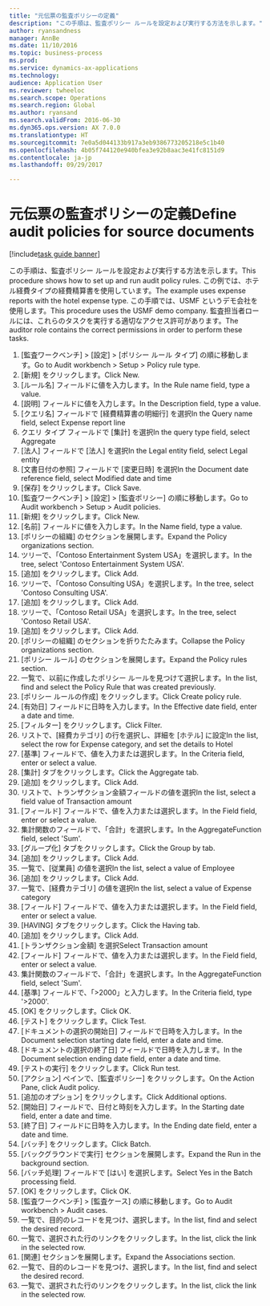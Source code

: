```yaml
--- 
title: "元伝票の監査ポリシーの定義"
description: "この手順は、監査ポリシー ルールを設定および実行する方法を示します。"
author: ryansandness
manager: AnnBe
ms.date: 11/10/2016
ms.topic: business-process
ms.prod: 
ms.service: dynamics-ax-applications
ms.technology: 
audience: Application User
ms.reviewer: twheeloc
ms.search.scope: Operations
ms.search.region: Global
ms.author: ryansand
ms.search.validFrom: 2016-06-30
ms.dyn365.ops.version: AX 7.0.0
ms.translationtype: HT
ms.sourcegitcommit: 7e0a5d044133b917a3eb9386773205218e5c1b40
ms.openlocfilehash: 4b05f744120e940bfea3e92b8aac3e41fc8151d9
ms.contentlocale: ja-jp
ms.lasthandoff: 09/29/2017

---
```

# <a name="define-audit-policies-for-source-documents"></a><span data-ttu-id="599a9-103">元伝票の監査ポリシーの定義</span><span class="sxs-lookup"><span data-stu-id="599a9-103">Define audit policies for source documents</span></span>

[!include[task guide banner](../../includes/task-guide-banner.md)]

<span data-ttu-id="599a9-104">この手順は、監査ポリシー ルールを設定および実行する方法を示します。</span><span class="sxs-lookup"><span data-stu-id="599a9-104">This procedure shows how to set up and run audit policy rules.</span></span> <span data-ttu-id="599a9-105">この例では、ホテル経費タイプの経費精算書を使用しています。</span><span class="sxs-lookup"><span data-stu-id="599a9-105">The example uses expense reports with the hotel expense type.</span></span> <span data-ttu-id="599a9-106">この手順では、USMF というデモ会社を使用します。</span><span class="sxs-lookup"><span data-stu-id="599a9-106">This procedure uses the USMF demo company.</span></span> <span data-ttu-id="599a9-107">監査担当者ロールには、これらのタスクを実行する適切なアクセス許可があります。</span><span class="sxs-lookup"><span data-stu-id="599a9-107">The auditor role contains the correct permissions in order to perform these tasks.</span></span>

1. <span data-ttu-id="599a9-108">[監査ワークベンチ] > [設定] > [ポリシー ルール タイプ] の順に移動します。</span><span class="sxs-lookup"><span data-stu-id="599a9-108">Go to Audit workbench > Setup > Policy rule type.</span></span>
2. <span data-ttu-id="599a9-109">[新規] をクリックします。</span><span class="sxs-lookup"><span data-stu-id="599a9-109">Click New.</span></span>
3. <span data-ttu-id="599a9-110">[ルール名] フィールドに値を入力します。</span><span class="sxs-lookup"><span data-stu-id="599a9-110">In the Rule name field, type a value.</span></span>
4. <span data-ttu-id="599a9-111">[説明] フィールドに値を入力します。</span><span class="sxs-lookup"><span data-stu-id="599a9-111">In the Description field, type a value.</span></span>
5. <span data-ttu-id="599a9-112">[クエリ名] フィールドで [経費精算書の明細行] を選択</span><span class="sxs-lookup"><span data-stu-id="599a9-112">In the Query name field, select Expense report line</span></span>
6. <span data-ttu-id="599a9-113">クエリ タイプ フィールドで [集計] を選択</span><span class="sxs-lookup"><span data-stu-id="599a9-113">In the query type field, select Aggregate</span></span>
7. <span data-ttu-id="599a9-114">[法人] フィールドで [法人] を選択</span><span class="sxs-lookup"><span data-stu-id="599a9-114">In the Legal entity field, select Legal entity</span></span>
8. <span data-ttu-id="599a9-115">[文書日付の参照] フィールドで [変更日時] を選択</span><span class="sxs-lookup"><span data-stu-id="599a9-115">In the Document date reference field, select Modified date and time</span></span>
9. <span data-ttu-id="599a9-116">[保存] をクリックします。</span><span class="sxs-lookup"><span data-stu-id="599a9-116">Click Save.</span></span>
10. <span data-ttu-id="599a9-117">[監査ワークベンチ] > [設定] > [監査ポリシー] の順に移動します。</span><span class="sxs-lookup"><span data-stu-id="599a9-117">Go to Audit workbench > Setup > Audit policies.</span></span>
11. <span data-ttu-id="599a9-118">[新規] をクリックします。</span><span class="sxs-lookup"><span data-stu-id="599a9-118">Click New.</span></span>
12. <span data-ttu-id="599a9-119">[名前] フィールドに値を入力します。</span><span class="sxs-lookup"><span data-stu-id="599a9-119">In the Name field, type a value.</span></span>
13. <span data-ttu-id="599a9-120">[ポリシーの組織] のセクションを展開します。</span><span class="sxs-lookup"><span data-stu-id="599a9-120">Expand the Policy organizations section.</span></span>
14. <span data-ttu-id="599a9-121">ツリーで、「Contoso Entertainment System USA」を選択します。</span><span class="sxs-lookup"><span data-stu-id="599a9-121">In the tree, select 'Contoso Entertainment System USA'.</span></span>
15. <span data-ttu-id="599a9-122">[追加] をクリックします。</span><span class="sxs-lookup"><span data-stu-id="599a9-122">Click Add.</span></span>
16. <span data-ttu-id="599a9-123">ツリーで、「Contoso Consulting USA」を選択します。</span><span class="sxs-lookup"><span data-stu-id="599a9-123">In the tree, select 'Contoso Consulting USA'.</span></span>
17. <span data-ttu-id="599a9-124">[追加] をクリックします。</span><span class="sxs-lookup"><span data-stu-id="599a9-124">Click Add.</span></span>
18. <span data-ttu-id="599a9-125">ツリーで、「Contoso Retail USA」を選択します。</span><span class="sxs-lookup"><span data-stu-id="599a9-125">In the tree, select 'Contoso Retail USA'.</span></span>
19. <span data-ttu-id="599a9-126">[追加] をクリックします。</span><span class="sxs-lookup"><span data-stu-id="599a9-126">Click Add.</span></span>
20. <span data-ttu-id="599a9-127">[ポリシーの組織] のセクションを折りたたみます。</span><span class="sxs-lookup"><span data-stu-id="599a9-127">Collapse the Policy organizations section.</span></span>
21. <span data-ttu-id="599a9-128">[ポリシー ルール] のセクションを展開します。</span><span class="sxs-lookup"><span data-stu-id="599a9-128">Expand the Policy rules section.</span></span>
22. <span data-ttu-id="599a9-129">一覧で、以前に作成したポリシー ルールを見つけて選択します。</span><span class="sxs-lookup"><span data-stu-id="599a9-129">In the list, find and select the Policy Rule that was created previously.</span></span>
23. <span data-ttu-id="599a9-130">[ポリシー ルールの作成] をクリックします。</span><span class="sxs-lookup"><span data-stu-id="599a9-130">Click Create policy rule.</span></span>
24. <span data-ttu-id="599a9-131">[有効日] フィールドに日時を入力します。</span><span class="sxs-lookup"><span data-stu-id="599a9-131">In the Effective date field, enter a date and time.</span></span>
25. <span data-ttu-id="599a9-132">[フィルター] をクリックします。</span><span class="sxs-lookup"><span data-stu-id="599a9-132">Click Filter.</span></span>
26. <span data-ttu-id="599a9-133">リストで、[経費カテゴリ] の行を選択し、詳細を [ホテル] に設定</span><span class="sxs-lookup"><span data-stu-id="599a9-133">In the list, select the row for Expense category, and set the details to Hotel</span></span>
27. <span data-ttu-id="599a9-134">[基準] フィールドで、値を入力または選択します。</span><span class="sxs-lookup"><span data-stu-id="599a9-134">In the Criteria field, enter or select a value.</span></span>
28. <span data-ttu-id="599a9-135">[集計] タブをクリックします。</span><span class="sxs-lookup"><span data-stu-id="599a9-135">Click the Aggregate tab.</span></span>
29. <span data-ttu-id="599a9-136">[追加] をクリックします。</span><span class="sxs-lookup"><span data-stu-id="599a9-136">Click Add.</span></span>
30. <span data-ttu-id="599a9-137">リストで、トランザクション金額フィールドの値を選択</span><span class="sxs-lookup"><span data-stu-id="599a9-137">In the list, select a field value of Transaction amount</span></span>
31. <span data-ttu-id="599a9-138">[フィールド] フィールドで、値を入力または選択します。</span><span class="sxs-lookup"><span data-stu-id="599a9-138">In the Field field, enter or select a value.</span></span>
32. <span data-ttu-id="599a9-139">集計関数のフィールドで、「合計」を選択します。</span><span class="sxs-lookup"><span data-stu-id="599a9-139">In the AggregateFunction field, select 'Sum'.</span></span>
33. <span data-ttu-id="599a9-140">[グループ化] タブをクリックします。</span><span class="sxs-lookup"><span data-stu-id="599a9-140">Click the Group by tab.</span></span>
34. <span data-ttu-id="599a9-141">[追加] をクリックします。</span><span class="sxs-lookup"><span data-stu-id="599a9-141">Click Add.</span></span>
35. <span data-ttu-id="599a9-142">一覧で、[従業員] の値を選択</span><span class="sxs-lookup"><span data-stu-id="599a9-142">In the list, select a value of Employee</span></span> 
36. <span data-ttu-id="599a9-143">[追加] をクリックします。</span><span class="sxs-lookup"><span data-stu-id="599a9-143">Click Add.</span></span>
37. <span data-ttu-id="599a9-144">一覧で、[経費カテゴリ] の値を選択</span><span class="sxs-lookup"><span data-stu-id="599a9-144">In the list, select a value of Expense category</span></span>
38. <span data-ttu-id="599a9-145">[フィールド] フィールドで、値を入力または選択します。</span><span class="sxs-lookup"><span data-stu-id="599a9-145">In the Field field, enter or select a value.</span></span>
39. <span data-ttu-id="599a9-146">[HAVING] タブをクリックします。</span><span class="sxs-lookup"><span data-stu-id="599a9-146">Click the Having tab.</span></span>
40. <span data-ttu-id="599a9-147">[追加] をクリックします。</span><span class="sxs-lookup"><span data-stu-id="599a9-147">Click Add.</span></span>
41. <span data-ttu-id="599a9-148">[トランザクション金額] を選択</span><span class="sxs-lookup"><span data-stu-id="599a9-148">Select Transaction amount</span></span>
42. <span data-ttu-id="599a9-149">[フィールド] フィールドで、値を入力または選択します。</span><span class="sxs-lookup"><span data-stu-id="599a9-149">In the Field field, enter or select a value.</span></span>
43. <span data-ttu-id="599a9-150">集計関数のフィールドで、「合計」を選択します。</span><span class="sxs-lookup"><span data-stu-id="599a9-150">In the AggregateFunction field, select 'Sum'.</span></span>
44. <span data-ttu-id="599a9-151">[基準] フィールドで、「>2000」と入力します。</span><span class="sxs-lookup"><span data-stu-id="599a9-151">In the Criteria field, type '>2000'.</span></span>
45. <span data-ttu-id="599a9-152">[OK] をクリックします。</span><span class="sxs-lookup"><span data-stu-id="599a9-152">Click OK.</span></span>
46. <span data-ttu-id="599a9-153">[テスト] をクリックします。</span><span class="sxs-lookup"><span data-stu-id="599a9-153">Click Test.</span></span>
47. <span data-ttu-id="599a9-154">[ドキュメントの選択の開始日] フィールドで日時を入力します。</span><span class="sxs-lookup"><span data-stu-id="599a9-154">In the Document selection starting date field, enter a date and time.</span></span>
48. <span data-ttu-id="599a9-155">[ドキュメントの選択の終了日] フィールドで日時を入力します。</span><span class="sxs-lookup"><span data-stu-id="599a9-155">In the Document selection ending date field, enter a date and time.</span></span>
49. <span data-ttu-id="599a9-156">[テストの実行] をクリックします。</span><span class="sxs-lookup"><span data-stu-id="599a9-156">Click Run test.</span></span>
50. <span data-ttu-id="599a9-157">[アクション] ペインで、[監査ポリシー] をクリックします。</span><span class="sxs-lookup"><span data-stu-id="599a9-157">On the Action Pane, click Audit policy.</span></span>
51. <span data-ttu-id="599a9-158">[追加のオプション] をクリックします。</span><span class="sxs-lookup"><span data-stu-id="599a9-158">Click Additional options.</span></span>
52. <span data-ttu-id="599a9-159">[開始日] フィールドで、日付と時刻を入力します。</span><span class="sxs-lookup"><span data-stu-id="599a9-159">In the Starting date field, enter a date and time.</span></span>
53. <span data-ttu-id="599a9-160">[終了日] フィールドに日時を入力します。</span><span class="sxs-lookup"><span data-stu-id="599a9-160">In the Ending date field, enter a date and time.</span></span>
54. <span data-ttu-id="599a9-161">[バッチ] をクリックします。</span><span class="sxs-lookup"><span data-stu-id="599a9-161">Click Batch.</span></span>
55. <span data-ttu-id="599a9-162">[バックグラウンドで実行] セクションを展開します。</span><span class="sxs-lookup"><span data-stu-id="599a9-162">Expand the Run in the background section.</span></span>
56. <span data-ttu-id="599a9-163">[バッチ処理] フィールドで [はい] を選択します。</span><span class="sxs-lookup"><span data-stu-id="599a9-163">Select Yes in the Batch processing field.</span></span>
57. <span data-ttu-id="599a9-164">[OK] をクリックします。</span><span class="sxs-lookup"><span data-stu-id="599a9-164">Click OK.</span></span>
58. <span data-ttu-id="599a9-165">[監査ワークベンチ] > [監査ケース] の順に移動します。</span><span class="sxs-lookup"><span data-stu-id="599a9-165">Go to Audit workbench > Audit cases.</span></span>
59. <span data-ttu-id="599a9-166">一覧で、目的のレコードを見つけ、選択します。</span><span class="sxs-lookup"><span data-stu-id="599a9-166">In the list, find and select the desired record.</span></span>
60. <span data-ttu-id="599a9-167">一覧で、選択された行のリンクをクリックします。</span><span class="sxs-lookup"><span data-stu-id="599a9-167">In the list, click the link in the selected row.</span></span>
61. <span data-ttu-id="599a9-168">[関連] セクションを展開します。</span><span class="sxs-lookup"><span data-stu-id="599a9-168">Expand the Associations section.</span></span>
62. <span data-ttu-id="599a9-169">一覧で、目的のレコードを見つけ、選択します。</span><span class="sxs-lookup"><span data-stu-id="599a9-169">In the list, find and select the desired record.</span></span>
63. <span data-ttu-id="599a9-170">一覧で、選択された行のリンクをクリックします。</span><span class="sxs-lookup"><span data-stu-id="599a9-170">In the list, click the link in the selected row.</span></span>



